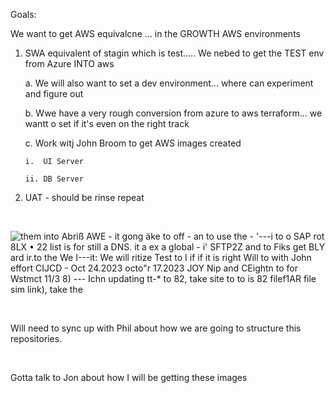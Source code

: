 Goals:

We want to get AWS equivalcne ... in the GROWTH AWS environments

1.  SWA equivalent of stagin which is test..... We nebed to get the TEST env from Azure INTO aws

    a.  We will also want to set a dev environment... where can experiment and figure out

    b.  Wwe have a very rough conversion from azure to aws terraform... we wantt o set if it\'s even on the right track

    c.  Work witj John Broom to get AWS images created

        i.  UI Server

        ii. DB Server

2.  UAT - should be rinse repeat

 

![them into Abriß AWE - it gong äke to off - an to use the - \'---i to o SAP rot 8LX • 22 list is for still a DNS. it a ex a global - i\' SFTP2Z and to Fiks get BLY ard ir.to the We I---it: We will ritize Test to I if if it is right Will to with John effort CIJCD - Oct 24.2023 octo\"r 17.2023 JOY Nip and CEightn to for Wstmct 11/3 8) --- Ichn updating tt-\* to 82, take site to to is 82 filef1AR file sim link), take the ](004_Goals-_000.png)

 

Will need to sync up with Phil about how we are going to structure this repositories.

 

Gotta talk to Jon about how I will be getting these images
